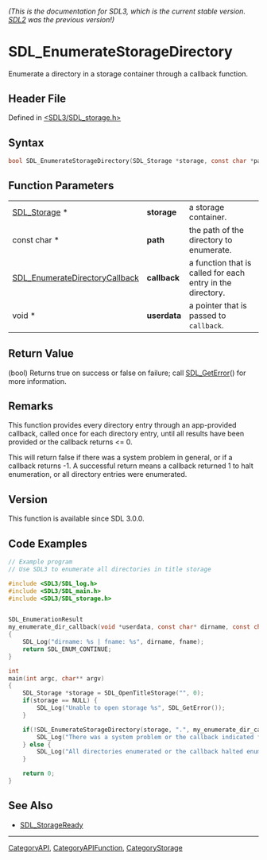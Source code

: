 ###### (This is the documentation for SDL3, which is the current stable version. [SDL2](https://wiki.libsdl.org/SDL2/) was the previous version!)
# SDL_EnumerateStorageDirectory

Enumerate a directory in a storage container through a callback function.

## Header File

Defined in [<SDL3/SDL_storage.h>](https://github.com/libsdl-org/SDL/blob/main/include/SDL3/SDL_storage.h)

## Syntax

```c
bool SDL_EnumerateStorageDirectory(SDL_Storage *storage, const char *path, SDL_EnumerateDirectoryCallback callback, void *userdata);
```

## Function Parameters

|                                                                  |              |                                                            |
| ---------------------------------------------------------------- | ------------ | ---------------------------------------------------------- |
| [SDL_Storage](SDL_Storage) *                                     | **storage**  | a storage container.                                       |
| const char *                                                     | **path**     | the path of the directory to enumerate.                    |
| [SDL_EnumerateDirectoryCallback](SDL_EnumerateDirectoryCallback) | **callback** | a function that is called for each entry in the directory. |
| void *                                                           | **userdata** | a pointer that is passed to `callback`.                    |

## Return Value

(bool) Returns true on success or false on failure; call
[SDL_GetError](SDL_GetError)() for more information.

## Remarks

This function provides every directory entry through an app-provided
callback, called once for each directory entry, until all results have been
provided or the callback returns <= 0.

This will return false if there was a system problem in general, or if a
callback returns -1. A successful return means a callback returned 1 to
halt enumeration, or all directory entries were enumerated.

## Version

This function is available since SDL 3.0.0.

## Code Examples

```c
// Example program
// Use SDL3 to enumerate all directories in title storage

#include <SDL3/SDL_log.h>
#include <SDL3/SDL_main.h>
#include <SDL3/SDL_storage.h>


SDL_EnumerationResult
my_enumerate_dir_callback(void *userdata, const char* dirname, const char* fname)
{
    SDL_Log("dirname: %s | fname: %s", dirname, fname);
    return SDL_ENUM_CONTINUE;
}

int
main(int argc, char** argv)
{
    SDL_Storage *storage = SDL_OpenTitleStorage("", 0);
    if(storage == NULL) {
        SDL_Log("Unable to open storage %s", SDL_GetError());
    }

    if(!SDL_EnumerateStorageDirectory(storage, ".", my_enumerate_dir_callback, NULL)) {
        SDL_Log("There was a system problem or the callback indicated failure.");
    } else {
        SDL_Log("All directories enumerated or the callback halted enumeration.");
    }

    return 0;
}
```

## See Also

- [SDL_StorageReady](SDL_StorageReady)

----
[CategoryAPI](CategoryAPI), [CategoryAPIFunction](CategoryAPIFunction), [CategoryStorage](CategoryStorage)

